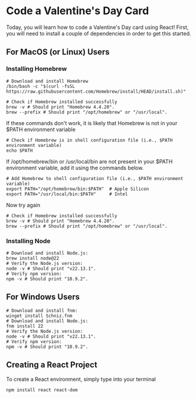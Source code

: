 # Code a Valentine's Day Card
Today, you will learn how to code a Valentine's Day card using React! First, you will need to install a couple of dependencies in order to get this started. 

## For MacOS (or Linux) Users 
### Installing Homebrew
```
# Download and install Homebrew
/bin/bash -c "$(curl -fsSL https://raw.githubusercontent.com/Homebrew/install/HEAD/install.sh)"

# Check if Homebrew installed successfully 
brew -v # Should print "Homebrew 4.4.20".
brew --prefix # Should print "/opt/homebrew" or "/usr/local".
```

If these commands don't work, it is likely that Homebrew is not in your $PATH environment variable

```
# Check if Homebrew is in shell configuration file (i.e., $PATH environment variable)
echo $PATH
```
If /opt/homebrew/bin or /usr/local/bin are not present in your $PATH environment variable, add it using the commands below. 
```
# Add Homebrew to shell configuration file (i.e., $PATH environment variable)
export PATH="/opt/homebrew/bin:$PATH"  # Apple Silicon
export PATH="/usr/local/bin:$PATH"     # Intel
```
Now try again
```
# Check if Homebrew installed successfully 
brew -v # Should print "Homebrew 4.4.20".
brew --prefix # Should print "/opt/homebrew" or "/usr/local".
```
### Installing Node
```
# Download and install Node.js:
brew install node@22
# Verify the Node.js version:
node -v # Should print "v22.13.1".
# Verify npm version:
npm -v # Should print "10.9.2".
```
## For Windows Users
```
# Download and install fnm:
winget install Schniz.fnm
# Download and install Node.js:
fnm install 22
# Verify the Node.js version:
node -v # Should print "v22.13.1".
# Verify npm version:
npm -v # Should print "10.9.2".
```

## Creating a React Project
To create a React environment, simply type into your terminal
```
npm install react react-dom
```
